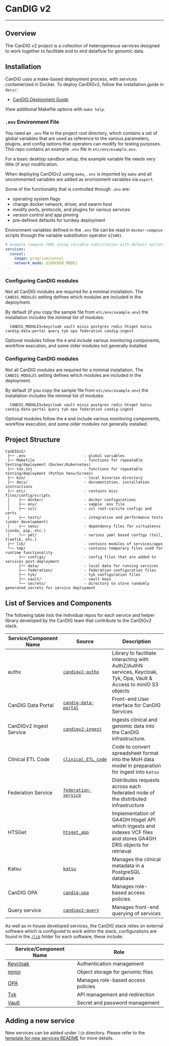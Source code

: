 # CanDIG v2

- - -

## Overview

The CanDIG v2 project is a collection of heterogeneous services designed to work together to facilitate end to end
dataflow for genomic data.

## Installation

CanDIG uses a make-based deployment process, with services containerized in Docker. To deploy CanDIGv2, follow the installation guide in `docs/`:

* [CanDIG Deployment Guide](./docs/install-candig.md)

View additional Makefile options with `make help`.

### `.env` Environment File

You need an `.env` file in the project root directory, which contains a set of global variables that are used as reference to the various parameters, plugins, and config options that operators can modify for testing purposes. This repo contains an example `.env` file in `etc/env/example.env`.

For a basic desktop sandbox setup, the example variable file needs very little (if any) modification.

When deploying CanDIGv2
using `make`, `.env` is imported by `make` and all uncommented variables are added as environment variables via
`export`.

Some of the functionality that is controlled through `.env` are:

* operating system flags
* change docker network, driver, and swarm host
* modify ports, protocols, and plugins for various services
* version control and app pinning
* pre-defined defaults for turnkey deployment

Environment variables defined in the `.env` file can be read in `docker-compose` scripts through the variable substitution operator
`${VAR}`.

```yaml
# example compose YAML using variable substitution with default option
services:
  consul:
    image: progrium/consul
    network_mode: ${DOCKER_MODE}
...
```
### Configuring CanDIG modules

Not all CanDIG modules are required for a minimal installation. The `CANDIG_MODULES` setting defines which modules are included in the deployment.

By default (if you copy the sample file from `etc/env/example.env`) the installation includes the minimal list of modules:

```
  CANDIG_MODULES=keycloak vault minio postgres redis htsget katsu candig-data-portal query tyk opa federation candig-ingest
```

Optional modules follow the `#` and include various monitoring components, workflow execution, and some older modules not generally installed.

### Configuring CanDIG modules

Not all CanDIG modules are required for a minimal installation. The `CANDIG_MODULES` setting defines which modules are included in the deployment.

By default (if you copy the sample file from `etc/env/example.env`) the installation includes the minimal list of modules:

```
  CANDIG_MODULES=keycloak vault minio postgres redis htsget katsu candig-data-portal query tyk opa federation candig-ingest
```

Optional modules follow the `#` and include various monitoring components, workflow execution, and some older modules not generally installed.


## Project Structure

```plaintext
CanDIGv2/
 ├── .env                          - global variables
 ├── Makefile                      - functions for repeatable testing/deployment (Docker/Kubernetes)
 ├── tox.ini                       - functions for repeatable testing/deployment (Python Venv/Screen)
 ├── bin/                          - local binaries directory
 ├── docs/                         - documentation, installation instructions
 ├── etc/                          - contains misc files/config/scripts
 │    ├── docker/                  - docker configurations
 │    ├── env/                     - sample .env file
 │    ├── ssl/                     - ssl root-ca/site configs and certs
 |    ├── tests/                   - integration and performance tests (under development)
 │    ├── venv/                    - dependency files for virtualenvs (conda, pip, etc.)
 │    └── yml/                     - various yaml based configs (toil, traefik, etc.)
 ├── lib/                          - contains modules of services/apps
 └── tmp/                          - contains temporary files used for runtime functionality
      ├── configs/                 - config files that are added to services post-deployment
      ├── data/                    - local data for running services
      ├── federation/              - federation configuration files
      ├── tyk/                     - tyk configuration files
      ├── vault/                   - vault keys
      └── secrets/                 - directory to store randomly generated secrets for service deployment
```

## List of Services and Components

The following table lists the individual repos for each service and helper library developed by the CanDIG team that contribute to the CanDIGv2 stack.

| Service/Component Name    | Source                                                                | Description                       |
|---------------------------|-----------------------------------------------------------------------|------------------------------|
| authx                     | [`candigv2-authx`](https://github.com/CanDIG/candigv2-authx)          | Library to facilitate interacting with AuthZ/AuthN services, Keycloak, Tyk, Opa, Vault & Access to minIO S3 objects |
| CanDIG Data Portal        | [`candig-data-portal`](https://github.com/CanDIG/candig-data-portal)  | Front-end User interface for CanDIG Services |
| CanDIGv2 Ingest Service     | [`candigv2-ingest`](https://github.com/CanDIG/candigv2-ingest)        | Ingests clinical and genomic data into the CanDIG infrastructure. |
| Clinical ETL Code         | [`clinical_ETL_code`](https://github.com/CanDIG/clinical_ETL_code)    | Code to convert spreadsheet format into the MoH data model in preparation for ingest into `katsu` |
| Federation Service        | [`federation-service`](https://github.com/CanDIG/federation_service)  | Distributes requests across each federated node of the distributed infrastructure   |
| HTSGet                    | [`htsget_app`](https://github.com/CanDIG/htsget_app)                  | Implementation of GA4GH htsget API which ingests and indexes VCF files and stores GA4GH DRS objects for retrieval |
| Katsu                     | [`katsu`](https://github.com/CanDIG/katsu)                            | Manages the clinical metadata in a PostgreSQL database |
| CanDIG OPA                | [`candig-opa`](https://github.com/CanDIG/candig-opa)                  | Manages role-based access policies   |
| Query service             | [`candigv2-query`](https://github.com/CanDIG/candigv2-query)                   | Manages front-end querying of services |

As well as in-house developed services, the CanDIG stack relies on external software which is configured to work within the stack, configurations are found in the [`/lib`](/lib) folder for each software, these include:

| Service/Component Name                  | Role                                 |
|-----------------------------------------|--------------------------------------|
| [Keycloak](https://www.keycloak.org/)   | Authentication management            |
| [minio](https://min.io/)                | Object storage for genomic files     |
| [OPA](https://www.openpolicyagent.org/) | Manages role-based access policies   |
| [Tyk](https://tyk.io/)                  | API management and redirection       |
| [Vault](https://www.vaultproject.io/)   | Secret and password management       |

## Adding a new service

New services can be added under `lib` directory.  Please refer to the
[template for new services README](./lib/templates/README.md) for more details.
